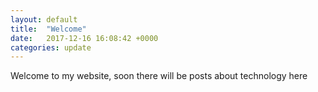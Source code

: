 ```yaml
---
layout: default
title:  "Welcome"
date:   2017-12-16 16:08:42 +0000
categories: update
---
```


Welcome to my website, soon there will be posts about technology here
